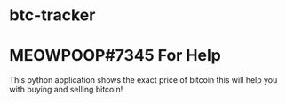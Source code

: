 # btc-tracker
# MEOWPOOP#7345 For Help


This python application shows the exact price of bitcoin this will help you with buying and selling bitcoin!
